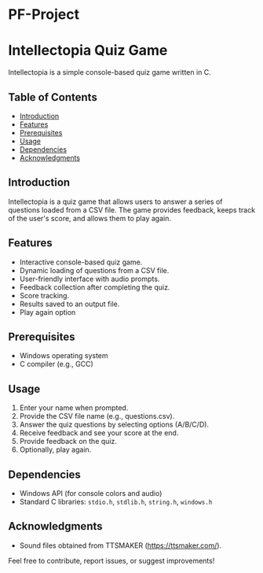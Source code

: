 # PF-Project
# Intellectopia Quiz Game

Intellectopia is a simple console-based quiz game written in C.

## Table of Contents

- [Introduction](#introduction)
- [Features](#features)
- [Prerequisites](#prerequisites)
- [Usage](#usage)
- [Dependencies](#dependencies)
- [Acknowledgments](#acknowledgments)

## Introduction

Intellectopia is a quiz game that allows users to answer a series of questions loaded from a CSV file. The game provides feedback, keeps track of the user's score, and allows them to play again.

## Features

- Interactive console-based quiz game.
- Dynamic loading of questions from a CSV file.
- User-friendly interface with audio prompts.
- Feedback collection after completing the quiz.
- Score tracking.
- Results saved to an output file.
- Play again option

## Prerequisites

- Windows operating system
- C compiler (e.g., GCC)

## Usage

1. Enter your name when prompted.
2. Provide the CSV file name (e.g., questions.csv).
3. Answer the quiz questions by selecting options (A/B/C/D).
4. Receive feedback and see your score at the end.
5. Provide feedback on the quiz.
5. Optionally, play again.

## Dependencies

- Windows API (for console colors and audio)
- Standard C libraries: `stdio.h`, `stdlib.h`, `string.h`, `windows.h`

## Acknowledgments

- Sound files obtained from TTSMAKER (https://ttsmaker.com/).

Feel free to contribute, report issues, or suggest improvements!
